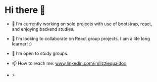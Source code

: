# Hi there 👋

- 🔭 I’m currently working on solo projects with use of bootstrap, react, and enjoying backend studies.

- 👯 I’m looking to collaborate on React group projects. I am a life long learner! :)

- 🤔 I’m open to study groups.

- 📫 How to reach me: www.linkedin.com/in/lizziequaidoo


- ⚡
